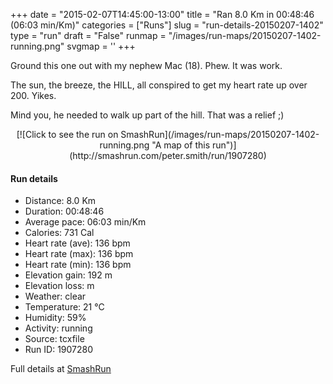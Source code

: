 +++
date = "2015-02-07T14:45:00-13:00"
title = "Ran 8.0 Km in 00:48:46 (06:03 min/Km)"
categories = ["Runs"]
slug = "run-details-20150207-1402"
type = "run"
draft = "False"
runmap = "/images/run-maps/20150207-1402-running.png"
svgmap = '<polyline points="44 5, 46 0, 44 0, 37 1, 27 6, 23 11, 19 26, 16 35, 6 60, 6 61, 2 77, 31 84, 35 94, 54 100, 53 83, 56 73, 61 67, 68 64, 72 64, 77 66, 78 68, 75 79, 78 84, 77 86, 73 90, 68 91, 61 85, 61 83, 66 81, 68 77, 67 74, 70 65, 68 63, 88 56, 89 48, 94 42, 99 26, 54 17, 40 12, 41 10">'
+++

Ground this one out with my nephew Mac (18). Phew. It was work. 

The sun, the breeze, the HILL, all conspired to get my heart rate up over 200. Yikes. 

Mind you, he needed to walk up part of the hill. That was a relief ;)



<!--more-->

<center>
[![Click to see the run on SmashRun](/images/run-maps/20150207-1402-running.png "A map of this run")](http://smashrun.com/peter.smith/run/1907280)
</center>

#### Run details

* Distance: 8.0 Km
* Duration: 00:48:46
* Average pace: 06:03 min/Km
* Calories: 731 Cal
* Heart rate (ave): 136 bpm
* Heart rate (max): 136 bpm
* Heart rate (min): 136 bpm
* Elevation gain: 192 m
* Elevation loss:  m
* Weather: clear
* Temperature: 21 &deg;C
* Humidity: 59%
* Activity: running
* Source: tcxfile
* Run ID: 1907280

Full details at [SmashRun](http://smashrun.com/peter.smith/run/1907280)